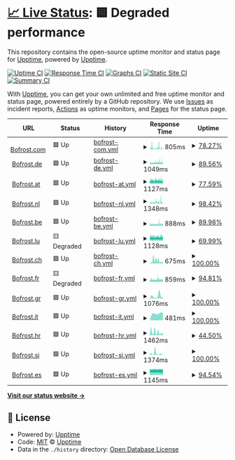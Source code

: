 # [📈 Live Status](https://demo.upptime.js.org): <!--live status--> **🟨 Degraded performance**

This repository contains the open-source uptime monitor and status page for [Upptime](https://upptime.js.org), powered by [Upptime](https://github.com/upptime/upptime).

[![Uptime CI](https://github.com/Ckal/uptime/Ckal/uptime/workflows/Uptime%20CI/badge.svg)](https://github.com/Ckal/uptime/Ckal/uptime/actions?query=workflow%3A%22Uptime+CI%22)
[![Response Time CI](https://github.com/Ckal/uptime/Ckal/uptime/workflows/Response%20Time%20CI/badge.svg)](https://github.com/Ckal/uptime/Ckal/uptime/actions?query=workflow%3A%22Response+Time+CI%22)
[![Graphs CI](https://github.com/Ckal/uptime/Ckal/uptime/workflows/Graphs%20CI/badge.svg)](https://github.com/Ckal/uptime/Ckal/uptime/actions?query=workflow%3A%22Graphs+CI%22)
[![Static Site CI](https://github.com/Ckal/uptime/Ckal/uptime/workflows/Static%20Site%20CI/badge.svg)](https://github.com/Ckal/uptime/Ckal/uptime/actions?query=workflow%3A%22Static+Site+CI%22)
[![Summary CI](https://github.com/Ckal/uptime/Ckal/uptime/workflows/Summary%20CI/badge.svg)](https://github.com/Ckal/uptime/Ckal/uptime/actions?query=workflow%3A%22Summary+CI%22)

With [Upptime](https://upptime.js.org), you can get your own unlimited and free uptime monitor and status page, powered entirely by a GitHub repository. We use [Issues](https://github.com/upptime/upptime/issues) as incident reports, [Actions](https://github.com/Ckal/uptime/Ckal/uptime/actions) as uptime monitors, and [Pages](https://demo.upptime.js.org) for the status page.

<!--start: status pages-->
<!-- This summary is generated by Upptime (https://github.com/upptime/upptime) -->
<!-- Do not edit this manually, your changes will be overwritten -->
<!-- prettier-ignore -->
| URL | Status | History | Response Time | Uptime |
| --- | ------ | ------- | ------------- | ------ |
| <img alt="" src="https://icons.duckduckgo.com/ip3/www.bofrost.com.ico" height="13"> [Bofrost.com](https://www.bofrost.com) | 🟩 Up | [bofrost-com.yml](https://github.com/Ckal/Uptime/commits/HEAD/history/bofrost-com.yml) | <details><summary><img alt="Response time graph" src="./graphs/bofrost-com/response-time-week.png" height="20"> 805ms</summary><br><a href="https://Ckal.github.io/Uptime/history/bofrost-com"><img alt="Response time 682" src="https://img.shields.io/endpoint?url=https%3A%2F%2Fraw.githubusercontent.com%2FCkal%2FUptime%2FHEAD%2Fapi%2Fbofrost-com%2Fresponse-time.json"></a><br><a href="https://Ckal.github.io/Uptime/history/bofrost-com"><img alt="24-hour response time 390" src="https://img.shields.io/endpoint?url=https%3A%2F%2Fraw.githubusercontent.com%2FCkal%2FUptime%2FHEAD%2Fapi%2Fbofrost-com%2Fresponse-time-day.json"></a><br><a href="https://Ckal.github.io/Uptime/history/bofrost-com"><img alt="7-day response time 805" src="https://img.shields.io/endpoint?url=https%3A%2F%2Fraw.githubusercontent.com%2FCkal%2FUptime%2FHEAD%2Fapi%2Fbofrost-com%2Fresponse-time-week.json"></a><br><a href="https://Ckal.github.io/Uptime/history/bofrost-com"><img alt="30-day response time 673" src="https://img.shields.io/endpoint?url=https%3A%2F%2Fraw.githubusercontent.com%2FCkal%2FUptime%2FHEAD%2Fapi%2Fbofrost-com%2Fresponse-time-month.json"></a><br><a href="https://Ckal.github.io/Uptime/history/bofrost-com"><img alt="1-year response time 678" src="https://img.shields.io/endpoint?url=https%3A%2F%2Fraw.githubusercontent.com%2FCkal%2FUptime%2FHEAD%2Fapi%2Fbofrost-com%2Fresponse-time-year.json"></a></details> | <details><summary><a href="https://Ckal.github.io/Uptime/history/bofrost-com">78.27%</a></summary><a href="https://Ckal.github.io/Uptime/history/bofrost-com"><img alt="All-time uptime 96.94%" src="https://img.shields.io/endpoint?url=https%3A%2F%2Fraw.githubusercontent.com%2FCkal%2FUptime%2FHEAD%2Fapi%2Fbofrost-com%2Fuptime.json"></a><br><a href="https://Ckal.github.io/Uptime/history/bofrost-com"><img alt="24-hour uptime 100.00%" src="https://img.shields.io/endpoint?url=https%3A%2F%2Fraw.githubusercontent.com%2FCkal%2FUptime%2FHEAD%2Fapi%2Fbofrost-com%2Fuptime-day.json"></a><br><a href="https://Ckal.github.io/Uptime/history/bofrost-com"><img alt="7-day uptime 78.27%" src="https://img.shields.io/endpoint?url=https%3A%2F%2Fraw.githubusercontent.com%2FCkal%2FUptime%2FHEAD%2Fapi%2Fbofrost-com%2Fuptime-week.json"></a><br><a href="https://Ckal.github.io/Uptime/history/bofrost-com"><img alt="30-day uptime 80.31%" src="https://img.shields.io/endpoint?url=https%3A%2F%2Fraw.githubusercontent.com%2FCkal%2FUptime%2FHEAD%2Fapi%2Fbofrost-com%2Fuptime-month.json"></a><br><a href="https://Ckal.github.io/Uptime/history/bofrost-com"><img alt="1-year uptime 96.52%" src="https://img.shields.io/endpoint?url=https%3A%2F%2Fraw.githubusercontent.com%2FCkal%2FUptime%2FHEAD%2Fapi%2Fbofrost-com%2Fuptime-year.json"></a></details>
| <img alt="" src="https://icons.duckduckgo.com/ip3/www.bofrost.de.ico" height="13"> [Bofrost.de](https://www.bofrost.de) | 🟩 Up | [bofrost-de.yml](https://github.com/Ckal/Uptime/commits/HEAD/history/bofrost-de.yml) | <details><summary><img alt="Response time graph" src="./graphs/bofrost-de/response-time-week.png" height="20"> 1049ms</summary><br><a href="https://Ckal.github.io/Uptime/history/bofrost-de"><img alt="Response time 948" src="https://img.shields.io/endpoint?url=https%3A%2F%2Fraw.githubusercontent.com%2FCkal%2FUptime%2FHEAD%2Fapi%2Fbofrost-de%2Fresponse-time.json"></a><br><a href="https://Ckal.github.io/Uptime/history/bofrost-de"><img alt="24-hour response time 1155" src="https://img.shields.io/endpoint?url=https%3A%2F%2Fraw.githubusercontent.com%2FCkal%2FUptime%2FHEAD%2Fapi%2Fbofrost-de%2Fresponse-time-day.json"></a><br><a href="https://Ckal.github.io/Uptime/history/bofrost-de"><img alt="7-day response time 1049" src="https://img.shields.io/endpoint?url=https%3A%2F%2Fraw.githubusercontent.com%2FCkal%2FUptime%2FHEAD%2Fapi%2Fbofrost-de%2Fresponse-time-week.json"></a><br><a href="https://Ckal.github.io/Uptime/history/bofrost-de"><img alt="30-day response time 925" src="https://img.shields.io/endpoint?url=https%3A%2F%2Fraw.githubusercontent.com%2FCkal%2FUptime%2FHEAD%2Fapi%2Fbofrost-de%2Fresponse-time-month.json"></a><br><a href="https://Ckal.github.io/Uptime/history/bofrost-de"><img alt="1-year response time 950" src="https://img.shields.io/endpoint?url=https%3A%2F%2Fraw.githubusercontent.com%2FCkal%2FUptime%2FHEAD%2Fapi%2Fbofrost-de%2Fresponse-time-year.json"></a></details> | <details><summary><a href="https://Ckal.github.io/Uptime/history/bofrost-de">89.56%</a></summary><a href="https://Ckal.github.io/Uptime/history/bofrost-de"><img alt="All-time uptime 98.96%" src="https://img.shields.io/endpoint?url=https%3A%2F%2Fraw.githubusercontent.com%2FCkal%2FUptime%2FHEAD%2Fapi%2Fbofrost-de%2Fuptime.json"></a><br><a href="https://Ckal.github.io/Uptime/history/bofrost-de"><img alt="24-hour uptime 79.48%" src="https://img.shields.io/endpoint?url=https%3A%2F%2Fraw.githubusercontent.com%2FCkal%2FUptime%2FHEAD%2Fapi%2Fbofrost-de%2Fuptime-day.json"></a><br><a href="https://Ckal.github.io/Uptime/history/bofrost-de"><img alt="7-day uptime 89.56%" src="https://img.shields.io/endpoint?url=https%3A%2F%2Fraw.githubusercontent.com%2FCkal%2FUptime%2FHEAD%2Fapi%2Fbofrost-de%2Fuptime-week.json"></a><br><a href="https://Ckal.github.io/Uptime/history/bofrost-de"><img alt="30-day uptime 88.68%" src="https://img.shields.io/endpoint?url=https%3A%2F%2Fraw.githubusercontent.com%2FCkal%2FUptime%2FHEAD%2Fapi%2Fbofrost-de%2Fuptime-month.json"></a><br><a href="https://Ckal.github.io/Uptime/history/bofrost-de"><img alt="1-year uptime 98.79%" src="https://img.shields.io/endpoint?url=https%3A%2F%2Fraw.githubusercontent.com%2FCkal%2FUptime%2FHEAD%2Fapi%2Fbofrost-de%2Fuptime-year.json"></a></details>
| <img alt="" src="https://icons.duckduckgo.com/ip3/www.bofrost.at.ico" height="13"> [Bofrost.at](https://www.bofrost.at) | 🟩 Up | [bofrost-at.yml](https://github.com/Ckal/Uptime/commits/HEAD/history/bofrost-at.yml) | <details><summary><img alt="Response time graph" src="./graphs/bofrost-at/response-time-week.png" height="20"> 1127ms</summary><br><a href="https://Ckal.github.io/Uptime/history/bofrost-at"><img alt="Response time 1161" src="https://img.shields.io/endpoint?url=https%3A%2F%2Fraw.githubusercontent.com%2FCkal%2FUptime%2FHEAD%2Fapi%2Fbofrost-at%2Fresponse-time.json"></a><br><a href="https://Ckal.github.io/Uptime/history/bofrost-at"><img alt="24-hour response time 1145" src="https://img.shields.io/endpoint?url=https%3A%2F%2Fraw.githubusercontent.com%2FCkal%2FUptime%2FHEAD%2Fapi%2Fbofrost-at%2Fresponse-time-day.json"></a><br><a href="https://Ckal.github.io/Uptime/history/bofrost-at"><img alt="7-day response time 1127" src="https://img.shields.io/endpoint?url=https%3A%2F%2Fraw.githubusercontent.com%2FCkal%2FUptime%2FHEAD%2Fapi%2Fbofrost-at%2Fresponse-time-week.json"></a><br><a href="https://Ckal.github.io/Uptime/history/bofrost-at"><img alt="30-day response time 1212" src="https://img.shields.io/endpoint?url=https%3A%2F%2Fraw.githubusercontent.com%2FCkal%2FUptime%2FHEAD%2Fapi%2Fbofrost-at%2Fresponse-time-month.json"></a><br><a href="https://Ckal.github.io/Uptime/history/bofrost-at"><img alt="1-year response time 1163" src="https://img.shields.io/endpoint?url=https%3A%2F%2Fraw.githubusercontent.com%2FCkal%2FUptime%2FHEAD%2Fapi%2Fbofrost-at%2Fresponse-time-year.json"></a></details> | <details><summary><a href="https://Ckal.github.io/Uptime/history/bofrost-at">77.59%</a></summary><a href="https://Ckal.github.io/Uptime/history/bofrost-at"><img alt="All-time uptime 99.56%" src="https://img.shields.io/endpoint?url=https%3A%2F%2Fraw.githubusercontent.com%2FCkal%2FUptime%2FHEAD%2Fapi%2Fbofrost-at%2Fuptime.json"></a><br><a href="https://Ckal.github.io/Uptime/history/bofrost-at"><img alt="24-hour uptime 73.64%" src="https://img.shields.io/endpoint?url=https%3A%2F%2Fraw.githubusercontent.com%2FCkal%2FUptime%2FHEAD%2Fapi%2Fbofrost-at%2Fuptime-day.json"></a><br><a href="https://Ckal.github.io/Uptime/history/bofrost-at"><img alt="7-day uptime 77.59%" src="https://img.shields.io/endpoint?url=https%3A%2F%2Fraw.githubusercontent.com%2FCkal%2FUptime%2FHEAD%2Fapi%2Fbofrost-at%2Fuptime-week.json"></a><br><a href="https://Ckal.github.io/Uptime/history/bofrost-at"><img alt="30-day uptime 93.80%" src="https://img.shields.io/endpoint?url=https%3A%2F%2Fraw.githubusercontent.com%2FCkal%2FUptime%2FHEAD%2Fapi%2Fbofrost-at%2Fuptime-month.json"></a><br><a href="https://Ckal.github.io/Uptime/history/bofrost-at"><img alt="1-year uptime 99.48%" src="https://img.shields.io/endpoint?url=https%3A%2F%2Fraw.githubusercontent.com%2FCkal%2FUptime%2FHEAD%2Fapi%2Fbofrost-at%2Fuptime-year.json"></a></details>
| <img alt="" src="https://icons.duckduckgo.com/ip3/www.bofrost.nl.ico" height="13"> [Bofrost.nl](https://www.bofrost.nl) | 🟩 Up | [bofrost-nl.yml](https://github.com/Ckal/Uptime/commits/HEAD/history/bofrost-nl.yml) | <details><summary><img alt="Response time graph" src="./graphs/bofrost-nl/response-time-week.png" height="20"> 1348ms</summary><br><a href="https://Ckal.github.io/Uptime/history/bofrost-nl"><img alt="Response time 1135" src="https://img.shields.io/endpoint?url=https%3A%2F%2Fraw.githubusercontent.com%2FCkal%2FUptime%2FHEAD%2Fapi%2Fbofrost-nl%2Fresponse-time.json"></a><br><a href="https://Ckal.github.io/Uptime/history/bofrost-nl"><img alt="24-hour response time 1038" src="https://img.shields.io/endpoint?url=https%3A%2F%2Fraw.githubusercontent.com%2FCkal%2FUptime%2FHEAD%2Fapi%2Fbofrost-nl%2Fresponse-time-day.json"></a><br><a href="https://Ckal.github.io/Uptime/history/bofrost-nl"><img alt="7-day response time 1348" src="https://img.shields.io/endpoint?url=https%3A%2F%2Fraw.githubusercontent.com%2FCkal%2FUptime%2FHEAD%2Fapi%2Fbofrost-nl%2Fresponse-time-week.json"></a><br><a href="https://Ckal.github.io/Uptime/history/bofrost-nl"><img alt="30-day response time 1191" src="https://img.shields.io/endpoint?url=https%3A%2F%2Fraw.githubusercontent.com%2FCkal%2FUptime%2FHEAD%2Fapi%2Fbofrost-nl%2Fresponse-time-month.json"></a><br><a href="https://Ckal.github.io/Uptime/history/bofrost-nl"><img alt="1-year response time 1155" src="https://img.shields.io/endpoint?url=https%3A%2F%2Fraw.githubusercontent.com%2FCkal%2FUptime%2FHEAD%2Fapi%2Fbofrost-nl%2Fresponse-time-year.json"></a></details> | <details><summary><a href="https://Ckal.github.io/Uptime/history/bofrost-nl">98.42%</a></summary><a href="https://Ckal.github.io/Uptime/history/bofrost-nl"><img alt="All-time uptime 99.10%" src="https://img.shields.io/endpoint?url=https%3A%2F%2Fraw.githubusercontent.com%2FCkal%2FUptime%2FHEAD%2Fapi%2Fbofrost-nl%2Fuptime.json"></a><br><a href="https://Ckal.github.io/Uptime/history/bofrost-nl"><img alt="24-hour uptime 100.00%" src="https://img.shields.io/endpoint?url=https%3A%2F%2Fraw.githubusercontent.com%2FCkal%2FUptime%2FHEAD%2Fapi%2Fbofrost-nl%2Fuptime-day.json"></a><br><a href="https://Ckal.github.io/Uptime/history/bofrost-nl"><img alt="7-day uptime 98.42%" src="https://img.shields.io/endpoint?url=https%3A%2F%2Fraw.githubusercontent.com%2FCkal%2FUptime%2FHEAD%2Fapi%2Fbofrost-nl%2Fuptime-week.json"></a><br><a href="https://Ckal.github.io/Uptime/history/bofrost-nl"><img alt="30-day uptime 97.45%" src="https://img.shields.io/endpoint?url=https%3A%2F%2Fraw.githubusercontent.com%2FCkal%2FUptime%2FHEAD%2Fapi%2Fbofrost-nl%2Fuptime-month.json"></a><br><a href="https://Ckal.github.io/Uptime/history/bofrost-nl"><img alt="1-year uptime 98.95%" src="https://img.shields.io/endpoint?url=https%3A%2F%2Fraw.githubusercontent.com%2FCkal%2FUptime%2FHEAD%2Fapi%2Fbofrost-nl%2Fuptime-year.json"></a></details>
| <img alt="" src="https://icons.duckduckgo.com/ip3/www.bofrost.be.ico" height="13"> [Bofrost.be](https://www.bofrost.be) | 🟩 Up | [bofrost-be.yml](https://github.com/Ckal/Uptime/commits/HEAD/history/bofrost-be.yml) | <details><summary><img alt="Response time graph" src="./graphs/bofrost-be/response-time-week.png" height="20"> 888ms</summary><br><a href="https://Ckal.github.io/Uptime/history/bofrost-be"><img alt="Response time 1188" src="https://img.shields.io/endpoint?url=https%3A%2F%2Fraw.githubusercontent.com%2FCkal%2FUptime%2FHEAD%2Fapi%2Fbofrost-be%2Fresponse-time.json"></a><br><a href="https://Ckal.github.io/Uptime/history/bofrost-be"><img alt="24-hour response time 1019" src="https://img.shields.io/endpoint?url=https%3A%2F%2Fraw.githubusercontent.com%2FCkal%2FUptime%2FHEAD%2Fapi%2Fbofrost-be%2Fresponse-time-day.json"></a><br><a href="https://Ckal.github.io/Uptime/history/bofrost-be"><img alt="7-day response time 888" src="https://img.shields.io/endpoint?url=https%3A%2F%2Fraw.githubusercontent.com%2FCkal%2FUptime%2FHEAD%2Fapi%2Fbofrost-be%2Fresponse-time-week.json"></a><br><a href="https://Ckal.github.io/Uptime/history/bofrost-be"><img alt="30-day response time 933" src="https://img.shields.io/endpoint?url=https%3A%2F%2Fraw.githubusercontent.com%2FCkal%2FUptime%2FHEAD%2Fapi%2Fbofrost-be%2Fresponse-time-month.json"></a><br><a href="https://Ckal.github.io/Uptime/history/bofrost-be"><img alt="1-year response time 1192" src="https://img.shields.io/endpoint?url=https%3A%2F%2Fraw.githubusercontent.com%2FCkal%2FUptime%2FHEAD%2Fapi%2Fbofrost-be%2Fresponse-time-year.json"></a></details> | <details><summary><a href="https://Ckal.github.io/Uptime/history/bofrost-be">89.98%</a></summary><a href="https://Ckal.github.io/Uptime/history/bofrost-be"><img alt="All-time uptime 98.42%" src="https://img.shields.io/endpoint?url=https%3A%2F%2Fraw.githubusercontent.com%2FCkal%2FUptime%2FHEAD%2Fapi%2Fbofrost-be%2Fuptime.json"></a><br><a href="https://Ckal.github.io/Uptime/history/bofrost-be"><img alt="24-hour uptime 100.00%" src="https://img.shields.io/endpoint?url=https%3A%2F%2Fraw.githubusercontent.com%2FCkal%2FUptime%2FHEAD%2Fapi%2Fbofrost-be%2Fuptime-day.json"></a><br><a href="https://Ckal.github.io/Uptime/history/bofrost-be"><img alt="7-day uptime 89.98%" src="https://img.shields.io/endpoint?url=https%3A%2F%2Fraw.githubusercontent.com%2FCkal%2FUptime%2FHEAD%2Fapi%2Fbofrost-be%2Fuptime-week.json"></a><br><a href="https://Ckal.github.io/Uptime/history/bofrost-be"><img alt="30-day uptime 90.35%" src="https://img.shields.io/endpoint?url=https%3A%2F%2Fraw.githubusercontent.com%2FCkal%2FUptime%2FHEAD%2Fapi%2Fbofrost-be%2Fuptime-month.json"></a><br><a href="https://Ckal.github.io/Uptime/history/bofrost-be"><img alt="1-year uptime 98.16%" src="https://img.shields.io/endpoint?url=https%3A%2F%2Fraw.githubusercontent.com%2FCkal%2FUptime%2FHEAD%2Fapi%2Fbofrost-be%2Fuptime-year.json"></a></details>
| <img alt="" src="https://icons.duckduckgo.com/ip3/www.bofrost.lu.ico" height="13"> [Bofrost.lu](https://www.bofrost.lu) | 🟨 Degraded | [bofrost-lu.yml](https://github.com/Ckal/Uptime/commits/HEAD/history/bofrost-lu.yml) | <details><summary><img alt="Response time graph" src="./graphs/bofrost-lu/response-time-week.png" height="20"> 1128ms</summary><br><a href="https://Ckal.github.io/Uptime/history/bofrost-lu"><img alt="Response time 1054" src="https://img.shields.io/endpoint?url=https%3A%2F%2Fraw.githubusercontent.com%2FCkal%2FUptime%2FHEAD%2Fapi%2Fbofrost-lu%2Fresponse-time.json"></a><br><a href="https://Ckal.github.io/Uptime/history/bofrost-lu"><img alt="24-hour response time 1146" src="https://img.shields.io/endpoint?url=https%3A%2F%2Fraw.githubusercontent.com%2FCkal%2FUptime%2FHEAD%2Fapi%2Fbofrost-lu%2Fresponse-time-day.json"></a><br><a href="https://Ckal.github.io/Uptime/history/bofrost-lu"><img alt="7-day response time 1128" src="https://img.shields.io/endpoint?url=https%3A%2F%2Fraw.githubusercontent.com%2FCkal%2FUptime%2FHEAD%2Fapi%2Fbofrost-lu%2Fresponse-time-week.json"></a><br><a href="https://Ckal.github.io/Uptime/history/bofrost-lu"><img alt="30-day response time 1236" src="https://img.shields.io/endpoint?url=https%3A%2F%2Fraw.githubusercontent.com%2FCkal%2FUptime%2FHEAD%2Fapi%2Fbofrost-lu%2Fresponse-time-month.json"></a><br><a href="https://Ckal.github.io/Uptime/history/bofrost-lu"><img alt="1-year response time 1056" src="https://img.shields.io/endpoint?url=https%3A%2F%2Fraw.githubusercontent.com%2FCkal%2FUptime%2FHEAD%2Fapi%2Fbofrost-lu%2Fresponse-time-year.json"></a></details> | <details><summary><a href="https://Ckal.github.io/Uptime/history/bofrost-lu">69.99%</a></summary><a href="https://Ckal.github.io/Uptime/history/bofrost-lu"><img alt="All-time uptime 99.51%" src="https://img.shields.io/endpoint?url=https%3A%2F%2Fraw.githubusercontent.com%2FCkal%2FUptime%2FHEAD%2Fapi%2Fbofrost-lu%2Fuptime.json"></a><br><a href="https://Ckal.github.io/Uptime/history/bofrost-lu"><img alt="24-hour uptime 60.06%" src="https://img.shields.io/endpoint?url=https%3A%2F%2Fraw.githubusercontent.com%2FCkal%2FUptime%2FHEAD%2Fapi%2Fbofrost-lu%2Fuptime-day.json"></a><br><a href="https://Ckal.github.io/Uptime/history/bofrost-lu"><img alt="7-day uptime 69.99%" src="https://img.shields.io/endpoint?url=https%3A%2F%2Fraw.githubusercontent.com%2FCkal%2FUptime%2FHEAD%2Fapi%2Fbofrost-lu%2Fuptime-week.json"></a><br><a href="https://Ckal.github.io/Uptime/history/bofrost-lu"><img alt="30-day uptime 93.09%" src="https://img.shields.io/endpoint?url=https%3A%2F%2Fraw.githubusercontent.com%2FCkal%2FUptime%2FHEAD%2Fapi%2Fbofrost-lu%2Fuptime-month.json"></a><br><a href="https://Ckal.github.io/Uptime/history/bofrost-lu"><img alt="1-year uptime 99.42%" src="https://img.shields.io/endpoint?url=https%3A%2F%2Fraw.githubusercontent.com%2FCkal%2FUptime%2FHEAD%2Fapi%2Fbofrost-lu%2Fuptime-year.json"></a></details>
| <img alt="" src="https://icons.duckduckgo.com/ip3/www.bofrost.ch.ico" height="13"> [Bofrost.ch](https://www.bofrost.ch) | 🟩 Up | [bofrost-ch.yml](https://github.com/Ckal/Uptime/commits/HEAD/history/bofrost-ch.yml) | <details><summary><img alt="Response time graph" src="./graphs/bofrost-ch/response-time-week.png" height="20"> 675ms</summary><br><a href="https://Ckal.github.io/Uptime/history/bofrost-ch"><img alt="Response time 1121" src="https://img.shields.io/endpoint?url=https%3A%2F%2Fraw.githubusercontent.com%2FCkal%2FUptime%2FHEAD%2Fapi%2Fbofrost-ch%2Fresponse-time.json"></a><br><a href="https://Ckal.github.io/Uptime/history/bofrost-ch"><img alt="24-hour response time 405" src="https://img.shields.io/endpoint?url=https%3A%2F%2Fraw.githubusercontent.com%2FCkal%2FUptime%2FHEAD%2Fapi%2Fbofrost-ch%2Fresponse-time-day.json"></a><br><a href="https://Ckal.github.io/Uptime/history/bofrost-ch"><img alt="7-day response time 675" src="https://img.shields.io/endpoint?url=https%3A%2F%2Fraw.githubusercontent.com%2FCkal%2FUptime%2FHEAD%2Fapi%2Fbofrost-ch%2Fresponse-time-week.json"></a><br><a href="https://Ckal.github.io/Uptime/history/bofrost-ch"><img alt="30-day response time 793" src="https://img.shields.io/endpoint?url=https%3A%2F%2Fraw.githubusercontent.com%2FCkal%2FUptime%2FHEAD%2Fapi%2Fbofrost-ch%2Fresponse-time-month.json"></a><br><a href="https://Ckal.github.io/Uptime/history/bofrost-ch"><img alt="1-year response time 1165" src="https://img.shields.io/endpoint?url=https%3A%2F%2Fraw.githubusercontent.com%2FCkal%2FUptime%2FHEAD%2Fapi%2Fbofrost-ch%2Fresponse-time-year.json"></a></details> | <details><summary><a href="https://Ckal.github.io/Uptime/history/bofrost-ch">100.00%</a></summary><a href="https://Ckal.github.io/Uptime/history/bofrost-ch"><img alt="All-time uptime 99.49%" src="https://img.shields.io/endpoint?url=https%3A%2F%2Fraw.githubusercontent.com%2FCkal%2FUptime%2FHEAD%2Fapi%2Fbofrost-ch%2Fuptime.json"></a><br><a href="https://Ckal.github.io/Uptime/history/bofrost-ch"><img alt="24-hour uptime 100.00%" src="https://img.shields.io/endpoint?url=https%3A%2F%2Fraw.githubusercontent.com%2FCkal%2FUptime%2FHEAD%2Fapi%2Fbofrost-ch%2Fuptime-day.json"></a><br><a href="https://Ckal.github.io/Uptime/history/bofrost-ch"><img alt="7-day uptime 100.00%" src="https://img.shields.io/endpoint?url=https%3A%2F%2Fraw.githubusercontent.com%2FCkal%2FUptime%2FHEAD%2Fapi%2Fbofrost-ch%2Fuptime-week.json"></a><br><a href="https://Ckal.github.io/Uptime/history/bofrost-ch"><img alt="30-day uptime 99.91%" src="https://img.shields.io/endpoint?url=https%3A%2F%2Fraw.githubusercontent.com%2FCkal%2FUptime%2FHEAD%2Fapi%2Fbofrost-ch%2Fuptime-month.json"></a><br><a href="https://Ckal.github.io/Uptime/history/bofrost-ch"><img alt="1-year uptime 99.71%" src="https://img.shields.io/endpoint?url=https%3A%2F%2Fraw.githubusercontent.com%2FCkal%2FUptime%2FHEAD%2Fapi%2Fbofrost-ch%2Fuptime-year.json"></a></details>
| <img alt="" src="https://icons.duckduckgo.com/ip3/www.bofrost.fr.ico" height="13"> [Bofrost.fr](https://www.bofrost.fr) | 🟨 Degraded | [bofrost-fr.yml](https://github.com/Ckal/Uptime/commits/HEAD/history/bofrost-fr.yml) | <details><summary><img alt="Response time graph" src="./graphs/bofrost-fr/response-time-week.png" height="20"> 859ms</summary><br><a href="https://Ckal.github.io/Uptime/history/bofrost-fr"><img alt="Response time 971" src="https://img.shields.io/endpoint?url=https%3A%2F%2Fraw.githubusercontent.com%2FCkal%2FUptime%2FHEAD%2Fapi%2Fbofrost-fr%2Fresponse-time.json"></a><br><a href="https://Ckal.github.io/Uptime/history/bofrost-fr"><img alt="24-hour response time 822" src="https://img.shields.io/endpoint?url=https%3A%2F%2Fraw.githubusercontent.com%2FCkal%2FUptime%2FHEAD%2Fapi%2Fbofrost-fr%2Fresponse-time-day.json"></a><br><a href="https://Ckal.github.io/Uptime/history/bofrost-fr"><img alt="7-day response time 859" src="https://img.shields.io/endpoint?url=https%3A%2F%2Fraw.githubusercontent.com%2FCkal%2FUptime%2FHEAD%2Fapi%2Fbofrost-fr%2Fresponse-time-week.json"></a><br><a href="https://Ckal.github.io/Uptime/history/bofrost-fr"><img alt="30-day response time 950" src="https://img.shields.io/endpoint?url=https%3A%2F%2Fraw.githubusercontent.com%2FCkal%2FUptime%2FHEAD%2Fapi%2Fbofrost-fr%2Fresponse-time-month.json"></a><br><a href="https://Ckal.github.io/Uptime/history/bofrost-fr"><img alt="1-year response time 975" src="https://img.shields.io/endpoint?url=https%3A%2F%2Fraw.githubusercontent.com%2FCkal%2FUptime%2FHEAD%2Fapi%2Fbofrost-fr%2Fresponse-time-year.json"></a></details> | <details><summary><a href="https://Ckal.github.io/Uptime/history/bofrost-fr">94.81%</a></summary><a href="https://Ckal.github.io/Uptime/history/bofrost-fr"><img alt="All-time uptime 99.17%" src="https://img.shields.io/endpoint?url=https%3A%2F%2Fraw.githubusercontent.com%2FCkal%2FUptime%2FHEAD%2Fapi%2Fbofrost-fr%2Fuptime.json"></a><br><a href="https://Ckal.github.io/Uptime/history/bofrost-fr"><img alt="24-hour uptime 98.54%" src="https://img.shields.io/endpoint?url=https%3A%2F%2Fraw.githubusercontent.com%2FCkal%2FUptime%2FHEAD%2Fapi%2Fbofrost-fr%2Fuptime-day.json"></a><br><a href="https://Ckal.github.io/Uptime/history/bofrost-fr"><img alt="7-day uptime 94.81%" src="https://img.shields.io/endpoint?url=https%3A%2F%2Fraw.githubusercontent.com%2FCkal%2FUptime%2FHEAD%2Fapi%2Fbofrost-fr%2Fuptime-week.json"></a><br><a href="https://Ckal.github.io/Uptime/history/bofrost-fr"><img alt="30-day uptime 93.76%" src="https://img.shields.io/endpoint?url=https%3A%2F%2Fraw.githubusercontent.com%2FCkal%2FUptime%2FHEAD%2Fapi%2Fbofrost-fr%2Fuptime-month.json"></a><br><a href="https://Ckal.github.io/Uptime/history/bofrost-fr"><img alt="1-year uptime 99.04%" src="https://img.shields.io/endpoint?url=https%3A%2F%2Fraw.githubusercontent.com%2FCkal%2FUptime%2FHEAD%2Fapi%2Fbofrost-fr%2Fuptime-year.json"></a></details>
| <img alt="" src="https://icons.duckduckgo.com/ip3/www.bofrost.gr.ico" height="13"> [Bofrost.gr](https://www.bofrost.gr) | 🟩 Up | [bofrost-gr.yml](https://github.com/Ckal/Uptime/commits/HEAD/history/bofrost-gr.yml) | <details><summary><img alt="Response time graph" src="./graphs/bofrost-gr/response-time-week.png" height="20"> 1076ms</summary><br><a href="https://Ckal.github.io/Uptime/history/bofrost-gr"><img alt="Response time 1065" src="https://img.shields.io/endpoint?url=https%3A%2F%2Fraw.githubusercontent.com%2FCkal%2FUptime%2FHEAD%2Fapi%2Fbofrost-gr%2Fresponse-time.json"></a><br><a href="https://Ckal.github.io/Uptime/history/bofrost-gr"><img alt="24-hour response time 209" src="https://img.shields.io/endpoint?url=https%3A%2F%2Fraw.githubusercontent.com%2FCkal%2FUptime%2FHEAD%2Fapi%2Fbofrost-gr%2Fresponse-time-day.json"></a><br><a href="https://Ckal.github.io/Uptime/history/bofrost-gr"><img alt="7-day response time 1076" src="https://img.shields.io/endpoint?url=https%3A%2F%2Fraw.githubusercontent.com%2FCkal%2FUptime%2FHEAD%2Fapi%2Fbofrost-gr%2Fresponse-time-week.json"></a><br><a href="https://Ckal.github.io/Uptime/history/bofrost-gr"><img alt="30-day response time 1050" src="https://img.shields.io/endpoint?url=https%3A%2F%2Fraw.githubusercontent.com%2FCkal%2FUptime%2FHEAD%2Fapi%2Fbofrost-gr%2Fresponse-time-month.json"></a><br><a href="https://Ckal.github.io/Uptime/history/bofrost-gr"><img alt="1-year response time 1112" src="https://img.shields.io/endpoint?url=https%3A%2F%2Fraw.githubusercontent.com%2FCkal%2FUptime%2FHEAD%2Fapi%2Fbofrost-gr%2Fresponse-time-year.json"></a></details> | <details><summary><a href="https://Ckal.github.io/Uptime/history/bofrost-gr">100.00%</a></summary><a href="https://Ckal.github.io/Uptime/history/bofrost-gr"><img alt="All-time uptime 98.05%" src="https://img.shields.io/endpoint?url=https%3A%2F%2Fraw.githubusercontent.com%2FCkal%2FUptime%2FHEAD%2Fapi%2Fbofrost-gr%2Fuptime.json"></a><br><a href="https://Ckal.github.io/Uptime/history/bofrost-gr"><img alt="24-hour uptime 100.00%" src="https://img.shields.io/endpoint?url=https%3A%2F%2Fraw.githubusercontent.com%2FCkal%2FUptime%2FHEAD%2Fapi%2Fbofrost-gr%2Fuptime-day.json"></a><br><a href="https://Ckal.github.io/Uptime/history/bofrost-gr"><img alt="7-day uptime 100.00%" src="https://img.shields.io/endpoint?url=https%3A%2F%2Fraw.githubusercontent.com%2FCkal%2FUptime%2FHEAD%2Fapi%2Fbofrost-gr%2Fuptime-week.json"></a><br><a href="https://Ckal.github.io/Uptime/history/bofrost-gr"><img alt="30-day uptime 84.65%" src="https://img.shields.io/endpoint?url=https%3A%2F%2Fraw.githubusercontent.com%2FCkal%2FUptime%2FHEAD%2Fapi%2Fbofrost-gr%2Fuptime-month.json"></a><br><a href="https://Ckal.github.io/Uptime/history/bofrost-gr"><img alt="1-year uptime 97.75%" src="https://img.shields.io/endpoint?url=https%3A%2F%2Fraw.githubusercontent.com%2FCkal%2FUptime%2FHEAD%2Fapi%2Fbofrost-gr%2Fuptime-year.json"></a></details>
| <img alt="" src="https://icons.duckduckgo.com/ip3/www.bofrost.it.ico" height="13"> [Bofrost.it](https://www.bofrost.it) | 🟩 Up | [bofrost-it.yml](https://github.com/Ckal/Uptime/commits/HEAD/history/bofrost-it.yml) | <details><summary><img alt="Response time graph" src="./graphs/bofrost-it/response-time-week.png" height="20"> 481ms</summary><br><a href="https://Ckal.github.io/Uptime/history/bofrost-it"><img alt="Response time 770" src="https://img.shields.io/endpoint?url=https%3A%2F%2Fraw.githubusercontent.com%2FCkal%2FUptime%2FHEAD%2Fapi%2Fbofrost-it%2Fresponse-time.json"></a><br><a href="https://Ckal.github.io/Uptime/history/bofrost-it"><img alt="24-hour response time 488" src="https://img.shields.io/endpoint?url=https%3A%2F%2Fraw.githubusercontent.com%2FCkal%2FUptime%2FHEAD%2Fapi%2Fbofrost-it%2Fresponse-time-day.json"></a><br><a href="https://Ckal.github.io/Uptime/history/bofrost-it"><img alt="7-day response time 481" src="https://img.shields.io/endpoint?url=https%3A%2F%2Fraw.githubusercontent.com%2FCkal%2FUptime%2FHEAD%2Fapi%2Fbofrost-it%2Fresponse-time-week.json"></a><br><a href="https://Ckal.github.io/Uptime/history/bofrost-it"><img alt="30-day response time 664" src="https://img.shields.io/endpoint?url=https%3A%2F%2Fraw.githubusercontent.com%2FCkal%2FUptime%2FHEAD%2Fapi%2Fbofrost-it%2Fresponse-time-month.json"></a><br><a href="https://Ckal.github.io/Uptime/history/bofrost-it"><img alt="1-year response time 820" src="https://img.shields.io/endpoint?url=https%3A%2F%2Fraw.githubusercontent.com%2FCkal%2FUptime%2FHEAD%2Fapi%2Fbofrost-it%2Fresponse-time-year.json"></a></details> | <details><summary><a href="https://Ckal.github.io/Uptime/history/bofrost-it">100.00%</a></summary><a href="https://Ckal.github.io/Uptime/history/bofrost-it"><img alt="All-time uptime 97.23%" src="https://img.shields.io/endpoint?url=https%3A%2F%2Fraw.githubusercontent.com%2FCkal%2FUptime%2FHEAD%2Fapi%2Fbofrost-it%2Fuptime.json"></a><br><a href="https://Ckal.github.io/Uptime/history/bofrost-it"><img alt="24-hour uptime 100.00%" src="https://img.shields.io/endpoint?url=https%3A%2F%2Fraw.githubusercontent.com%2FCkal%2FUptime%2FHEAD%2Fapi%2Fbofrost-it%2Fuptime-day.json"></a><br><a href="https://Ckal.github.io/Uptime/history/bofrost-it"><img alt="7-day uptime 100.00%" src="https://img.shields.io/endpoint?url=https%3A%2F%2Fraw.githubusercontent.com%2FCkal%2FUptime%2FHEAD%2Fapi%2Fbofrost-it%2Fuptime-week.json"></a><br><a href="https://Ckal.github.io/Uptime/history/bofrost-it"><img alt="30-day uptime 95.97%" src="https://img.shields.io/endpoint?url=https%3A%2F%2Fraw.githubusercontent.com%2FCkal%2FUptime%2FHEAD%2Fapi%2Fbofrost-it%2Fuptime-month.json"></a><br><a href="https://Ckal.github.io/Uptime/history/bofrost-it"><img alt="1-year uptime 96.79%" src="https://img.shields.io/endpoint?url=https%3A%2F%2Fraw.githubusercontent.com%2FCkal%2FUptime%2FHEAD%2Fapi%2Fbofrost-it%2Fuptime-year.json"></a></details>
| <img alt="" src="https://icons.duckduckgo.com/ip3/www.bofrost.hr.ico" height="13"> [Bofrost.hr](https://www.bofrost.hr) | 🟩 Up | [bofrost-hr.yml](https://github.com/Ckal/Uptime/commits/HEAD/history/bofrost-hr.yml) | <details><summary><img alt="Response time graph" src="./graphs/bofrost-hr/response-time-week.png" height="20"> 1462ms</summary><br><a href="https://Ckal.github.io/Uptime/history/bofrost-hr"><img alt="Response time 1265" src="https://img.shields.io/endpoint?url=https%3A%2F%2Fraw.githubusercontent.com%2FCkal%2FUptime%2FHEAD%2Fapi%2Fbofrost-hr%2Fresponse-time.json"></a><br><a href="https://Ckal.github.io/Uptime/history/bofrost-hr"><img alt="24-hour response time 1204" src="https://img.shields.io/endpoint?url=https%3A%2F%2Fraw.githubusercontent.com%2FCkal%2FUptime%2FHEAD%2Fapi%2Fbofrost-hr%2Fresponse-time-day.json"></a><br><a href="https://Ckal.github.io/Uptime/history/bofrost-hr"><img alt="7-day response time 1462" src="https://img.shields.io/endpoint?url=https%3A%2F%2Fraw.githubusercontent.com%2FCkal%2FUptime%2FHEAD%2Fapi%2Fbofrost-hr%2Fresponse-time-week.json"></a><br><a href="https://Ckal.github.io/Uptime/history/bofrost-hr"><img alt="30-day response time 1260" src="https://img.shields.io/endpoint?url=https%3A%2F%2Fraw.githubusercontent.com%2FCkal%2FUptime%2FHEAD%2Fapi%2Fbofrost-hr%2Fresponse-time-month.json"></a><br><a href="https://Ckal.github.io/Uptime/history/bofrost-hr"><img alt="1-year response time 1319" src="https://img.shields.io/endpoint?url=https%3A%2F%2Fraw.githubusercontent.com%2FCkal%2FUptime%2FHEAD%2Fapi%2Fbofrost-hr%2Fresponse-time-year.json"></a></details> | <details><summary><a href="https://Ckal.github.io/Uptime/history/bofrost-hr">44.50%</a></summary><a href="https://Ckal.github.io/Uptime/history/bofrost-hr"><img alt="All-time uptime 96.86%" src="https://img.shields.io/endpoint?url=https%3A%2F%2Fraw.githubusercontent.com%2FCkal%2FUptime%2FHEAD%2Fapi%2Fbofrost-hr%2Fuptime.json"></a><br><a href="https://Ckal.github.io/Uptime/history/bofrost-hr"><img alt="24-hour uptime 11.92%" src="https://img.shields.io/endpoint?url=https%3A%2F%2Fraw.githubusercontent.com%2FCkal%2FUptime%2FHEAD%2Fapi%2Fbofrost-hr%2Fuptime-day.json"></a><br><a href="https://Ckal.github.io/Uptime/history/bofrost-hr"><img alt="7-day uptime 44.50%" src="https://img.shields.io/endpoint?url=https%3A%2F%2Fraw.githubusercontent.com%2FCkal%2FUptime%2FHEAD%2Fapi%2Fbofrost-hr%2Fuptime-week.json"></a><br><a href="https://Ckal.github.io/Uptime/history/bofrost-hr"><img alt="30-day uptime 70.19%" src="https://img.shields.io/endpoint?url=https%3A%2F%2Fraw.githubusercontent.com%2FCkal%2FUptime%2FHEAD%2Fapi%2Fbofrost-hr%2Fuptime-month.json"></a><br><a href="https://Ckal.github.io/Uptime/history/bofrost-hr"><img alt="1-year uptime 96.35%" src="https://img.shields.io/endpoint?url=https%3A%2F%2Fraw.githubusercontent.com%2FCkal%2FUptime%2FHEAD%2Fapi%2Fbofrost-hr%2Fuptime-year.json"></a></details>
| <img alt="" src="https://icons.duckduckgo.com/ip3/www.bofrost.si.ico" height="13"> [Bofrost.si](https://www.bofrost.si) | 🟩 Up | [bofrost-si.yml](https://github.com/Ckal/Uptime/commits/HEAD/history/bofrost-si.yml) | <details><summary><img alt="Response time graph" src="./graphs/bofrost-si/response-time-week.png" height="20"> 1374ms</summary><br><a href="https://Ckal.github.io/Uptime/history/bofrost-si"><img alt="Response time 1312" src="https://img.shields.io/endpoint?url=https%3A%2F%2Fraw.githubusercontent.com%2FCkal%2FUptime%2FHEAD%2Fapi%2Fbofrost-si%2Fresponse-time.json"></a><br><a href="https://Ckal.github.io/Uptime/history/bofrost-si"><img alt="24-hour response time 1836" src="https://img.shields.io/endpoint?url=https%3A%2F%2Fraw.githubusercontent.com%2FCkal%2FUptime%2FHEAD%2Fapi%2Fbofrost-si%2Fresponse-time-day.json"></a><br><a href="https://Ckal.github.io/Uptime/history/bofrost-si"><img alt="7-day response time 1374" src="https://img.shields.io/endpoint?url=https%3A%2F%2Fraw.githubusercontent.com%2FCkal%2FUptime%2FHEAD%2Fapi%2Fbofrost-si%2Fresponse-time-week.json"></a><br><a href="https://Ckal.github.io/Uptime/history/bofrost-si"><img alt="30-day response time 1534" src="https://img.shields.io/endpoint?url=https%3A%2F%2Fraw.githubusercontent.com%2FCkal%2FUptime%2FHEAD%2Fapi%2Fbofrost-si%2Fresponse-time-month.json"></a><br><a href="https://Ckal.github.io/Uptime/history/bofrost-si"><img alt="1-year response time 1387" src="https://img.shields.io/endpoint?url=https%3A%2F%2Fraw.githubusercontent.com%2FCkal%2FUptime%2FHEAD%2Fapi%2Fbofrost-si%2Fresponse-time-year.json"></a></details> | <details><summary><a href="https://Ckal.github.io/Uptime/history/bofrost-si">100.00%</a></summary><a href="https://Ckal.github.io/Uptime/history/bofrost-si"><img alt="All-time uptime 99.20%" src="https://img.shields.io/endpoint?url=https%3A%2F%2Fraw.githubusercontent.com%2FCkal%2FUptime%2FHEAD%2Fapi%2Fbofrost-si%2Fuptime.json"></a><br><a href="https://Ckal.github.io/Uptime/history/bofrost-si"><img alt="24-hour uptime 100.00%" src="https://img.shields.io/endpoint?url=https%3A%2F%2Fraw.githubusercontent.com%2FCkal%2FUptime%2FHEAD%2Fapi%2Fbofrost-si%2Fuptime-day.json"></a><br><a href="https://Ckal.github.io/Uptime/history/bofrost-si"><img alt="7-day uptime 100.00%" src="https://img.shields.io/endpoint?url=https%3A%2F%2Fraw.githubusercontent.com%2FCkal%2FUptime%2FHEAD%2Fapi%2Fbofrost-si%2Fuptime-week.json"></a><br><a href="https://Ckal.github.io/Uptime/history/bofrost-si"><img alt="30-day uptime 93.42%" src="https://img.shields.io/endpoint?url=https%3A%2F%2Fraw.githubusercontent.com%2FCkal%2FUptime%2FHEAD%2Fapi%2Fbofrost-si%2Fuptime-month.json"></a><br><a href="https://Ckal.github.io/Uptime/history/bofrost-si"><img alt="1-year uptime 99.08%" src="https://img.shields.io/endpoint?url=https%3A%2F%2Fraw.githubusercontent.com%2FCkal%2FUptime%2FHEAD%2Fapi%2Fbofrost-si%2Fuptime-year.json"></a></details>
| <img alt="" src="https://icons.duckduckgo.com/ip3/www.bofrost.es.ico" height="13"> [Bofrost.es](https://www.bofrost.es) | 🟩 Up | [bofrost-es.yml](https://github.com/Ckal/Uptime/commits/HEAD/history/bofrost-es.yml) | <details><summary><img alt="Response time graph" src="./graphs/bofrost-es/response-time-week.png" height="20"> 1145ms</summary><br><a href="https://Ckal.github.io/Uptime/history/bofrost-es"><img alt="Response time 1189" src="https://img.shields.io/endpoint?url=https%3A%2F%2Fraw.githubusercontent.com%2FCkal%2FUptime%2FHEAD%2Fapi%2Fbofrost-es%2Fresponse-time.json"></a><br><a href="https://Ckal.github.io/Uptime/history/bofrost-es"><img alt="24-hour response time 1146" src="https://img.shields.io/endpoint?url=https%3A%2F%2Fraw.githubusercontent.com%2FCkal%2FUptime%2FHEAD%2Fapi%2Fbofrost-es%2Fresponse-time-day.json"></a><br><a href="https://Ckal.github.io/Uptime/history/bofrost-es"><img alt="7-day response time 1145" src="https://img.shields.io/endpoint?url=https%3A%2F%2Fraw.githubusercontent.com%2FCkal%2FUptime%2FHEAD%2Fapi%2Fbofrost-es%2Fresponse-time-week.json"></a><br><a href="https://Ckal.github.io/Uptime/history/bofrost-es"><img alt="30-day response time 1150" src="https://img.shields.io/endpoint?url=https%3A%2F%2Fraw.githubusercontent.com%2FCkal%2FUptime%2FHEAD%2Fapi%2Fbofrost-es%2Fresponse-time-month.json"></a><br><a href="https://Ckal.github.io/Uptime/history/bofrost-es"><img alt="1-year response time 1187" src="https://img.shields.io/endpoint?url=https%3A%2F%2Fraw.githubusercontent.com%2FCkal%2FUptime%2FHEAD%2Fapi%2Fbofrost-es%2Fresponse-time-year.json"></a></details> | <details><summary><a href="https://Ckal.github.io/Uptime/history/bofrost-es">94.54%</a></summary><a href="https://Ckal.github.io/Uptime/history/bofrost-es"><img alt="All-time uptime 99.21%" src="https://img.shields.io/endpoint?url=https%3A%2F%2Fraw.githubusercontent.com%2FCkal%2FUptime%2FHEAD%2Fapi%2Fbofrost-es%2Fuptime.json"></a><br><a href="https://Ckal.github.io/Uptime/history/bofrost-es"><img alt="24-hour uptime 97.12%" src="https://img.shields.io/endpoint?url=https%3A%2F%2Fraw.githubusercontent.com%2FCkal%2FUptime%2FHEAD%2Fapi%2Fbofrost-es%2Fuptime-day.json"></a><br><a href="https://Ckal.github.io/Uptime/history/bofrost-es"><img alt="7-day uptime 94.54%" src="https://img.shields.io/endpoint?url=https%3A%2F%2Fraw.githubusercontent.com%2FCkal%2FUptime%2FHEAD%2Fapi%2Fbofrost-es%2Fuptime-week.json"></a><br><a href="https://Ckal.github.io/Uptime/history/bofrost-es"><img alt="30-day uptime 93.60%" src="https://img.shields.io/endpoint?url=https%3A%2F%2Fraw.githubusercontent.com%2FCkal%2FUptime%2FHEAD%2Fapi%2Fbofrost-es%2Fuptime-month.json"></a><br><a href="https://Ckal.github.io/Uptime/history/bofrost-es"><img alt="1-year uptime 99.08%" src="https://img.shields.io/endpoint?url=https%3A%2F%2Fraw.githubusercontent.com%2FCkal%2FUptime%2FHEAD%2Fapi%2Fbofrost-es%2Fuptime-year.json"></a></details>

<!--end: status pages-->

[**Visit our status website →**](https://demo.upptime.js.org)

## 📄 License

- Powered by: [Upptime](https://github.com/upptime/upptime)
- Code: [MIT](./LICENSE) © [Upptime](https://upptime.js.org)
- Data in the `./history` directory: [Open Database License](https://opendatacommons.org/licenses/odbl/1-0/)
